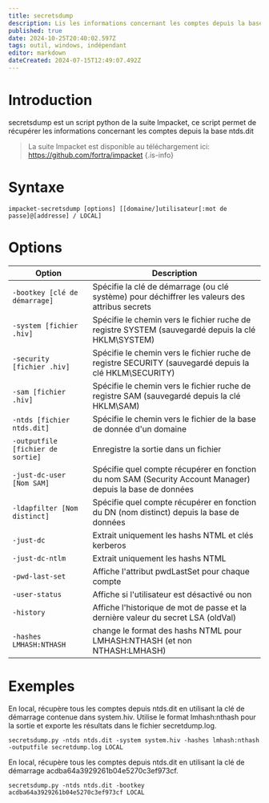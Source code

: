 ```yaml
---
title: secretsdump
description: Lis les informations concernant les comptes depuis la base ntds.dit
published: true
date: 2024-10-25T20:40:02.597Z
tags: outil, windows, indépendant
editor: markdown
dateCreated: 2024-07-15T12:49:07.492Z
---
```


# Introduction

secretsdump est un script python de la suite Impacket, ce script permet de récupérer les informations concernant les comptes depuis la base ntds.dit

> La suite Impacket est disponible au téléchargement ici: https://github.com/fortra/impacket
> {.is-info}

# Syntaxe

`impacket-secretsdump [options] [[domaine/]utilisateur[:mot de passe]@[addresse] / LOCAL]`

# Options

| Option                            | Description                                                                                                |
| --------------------------------- | ---------------------------------------------------------------------------------------------------------- |
| `-bootkey [clé de démarrage]`     | Spécifie la clé de démarrage (ou clé système) pour déchiffrer les valeurs des attribus secrets             |
| `-system [fichier .hiv]`          | Spécifie le chemin vers le fichier ruche de registre SYSTEM (sauvegardé depuis la clé HKLM\SYSTEM)         |
| `-security [fichier .hiv]`        | Spécifie le chemin vers le fichier ruche de registre SECURITY (sauvegardé depuis la clé HKLM\SECURITY)     |
| `-sam [fichier .hiv]`             | Spécifie le chemin vers le fichier ruche de registre SAM (sauvegardé depuis la clé HKLM\SAM)               |
| `-ntds [fichier ntds.dit]`        | Spécifie le chemin vers le fichier de la base de donnée d'un domaine                                       |
| `-outputfile [fichier de sortie]` | Enregistre la sortie dans un fichier                                                                       |
| `-just-dc-user [Nom SAM]`         | Spécifie quel compte récupérer en fonction du nom SAM (Security Account Manager) depuis la base de données |
| `-ldapfilter [Nom distinct]`      | Spécifie quel compte récupérer en fonction du DN (nom distinct) depuis la base de données                  |
| `-just-dc`                        | Extrait uniquement les hashs NTML et clés kerberos                                                         |
| `-just-dc-ntlm`                   | Extrait uniquement les hashs NTML                                                                          |
| `-pwd-last-set`                   | Affiche l'attribut pwdLastSet pour chaque compte                                                           |
| `-user-status`                    | Affiche si l'utilisateur est désactivé ou non                                                              |
| `-history`                        | Affiche l'historique de mot de passe et la dernière valeur du secret LSA (oldVal)                          |
| `-hashes LMHASH:NTHASH`           | change le format des hashs NTML pour LMHASH:NTHASH (et non NTHASH:LMHASH)                                  |

# Exemples

En local, récupère tous les comptes depuis ntds.dit en utilisant la clé de démarrage contenue dans system.hiv. Utilise le format lmhash:nthash pour la sortie et exporte les résultats dans le fichier secretdump.log.

`secretsdump.py -ntds ntds.dit -system system.hiv -hashes lmhash:nthash -outputfile secretdump.log LOCAL`

En local, récupère tous les comptes depuis ntds.dit en utilisant la clé de démarrage acdba64a3929261b04e5270c3ef973cf.

`secretsdump.py -ntds ntds.dit -bootkey acdba64a3929261b04e5270c3ef973cf LOCAL`
